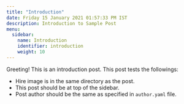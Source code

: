 ```yaml
---
title: "Introduction"
date: Friday 15 January 2021 01:57:33 PM IST
description: Introduction to Sample Post
menu:
  sidebar:
    name: Introduction
    identifier: introduction
    weight: 10
---
```


Greeting! This is an introduction post. This post tests the followings:

- Hire image is in the same directory as the post.
- This post should be at top of the sidebar.
- Post author should be the same as specified in `author.yaml` file.
